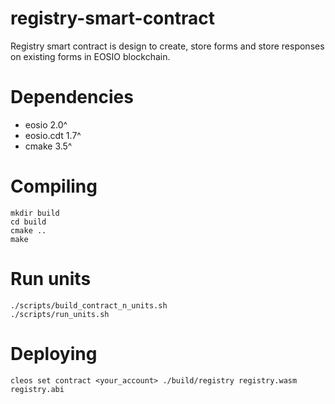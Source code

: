 # registry-smart-contract

Registry smart contract is design to create, store forms and store responses on existing forms in EOSIO blockchain.

# Dependencies

* eosio 2.0^
* eosio.cdt 1.7^
* cmake 3.5^

# Compiling

```
mkdir build
cd build
cmake ..
make
```

# Run units

```
./scripts/build_contract_n_units.sh
./scripts/run_units.sh
```

# Deploying

```
cleos set contract <your_account> ./build/registry registry.wasm registry.abi
```